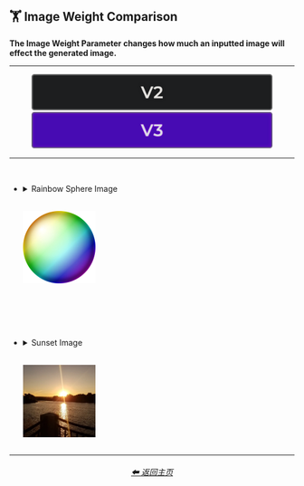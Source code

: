 <h2>🏋️‍ Image Weight Comparison</h2>
<b>The Image Weight Parameter changes how much an inputted image will effect the generated image.</b>
<br>

<hr>

<div align="center">

[<img src="/Images/Repo_Parts/Buttons/Version_Buttons/button_version_V2_inactive_half.webp?raw=true" alt="MidJourney V2" height="64" />](/Pages/MJ_V2/Comparison_Pages/Parameters/Image_Weight_Comparison.md)
[<img src="/Images/Repo_Parts/Buttons/Version_Buttons/button_version_V3_active_half.webp?raw=true" alt="MidJourney V3" height="64" />]()

</div>

<hr>
<br>

- <details><summary>Rainbow Sphere Image<p><br><img src="/Images/MJ_V3/Comparison_Page_Images/Image_Weight_Comparison/Input_Images/inputimg_sphere_rainbow_512x.webp?raw=true" width="128" /></p></summary><p><div align="center">

    <table>
        <tr align=center valign=middle>
            <th>Style</th>
            <th>--iw -1</th>
            <th>--iw -0.5</th>
            <th> </th>
            <th>--iw 0.25</th>
            <th>--iw 0.5</th>
            <th>--iw 0.75</th>
            <th>--iw 1</th>
            <th>--iw 2</th>
        </tr>
        <tr align=center valign=middle>
            <td>
                Bubble Design
            </td>
            <td>
                <img src="/Images/MJ_V3/Comparison_Page_Images/Image_Weight_Comparison/sphererainbow_BubbleDesign_iw-1.webp?raw=true" width="256" />
            </td>
            <td>
                <img src="/Images/MJ_V3/Comparison_Page_Images/Image_Weight_Comparison/sphererainbow_BubbleDesign_iw-0.5.webp?raw=true" width="256" />
            </td>
            <td>
                 <br>
            </td>
            <td>
                <img src="/Images/MJ_V3/Comparison_Page_Images/Image_Weight_Comparison/sphererainbow_BubbleDesign_iw0.25.webp?raw=true" width="256" />
            </td>
            <td>
                <img src="/Images/MJ_V3/Comparison_Page_Images/Image_Weight_Comparison/sphererainbow_BubbleDesign_iw0.5.webp?raw=true" width="256" />
            </td>
            <td>
                <img src="/Images/MJ_V3/Comparison_Page_Images/Image_Weight_Comparison/sphererainbow_BubbleDesign_iw0.75.webp?raw=true" width="256" />
            </td>
            <td>
                <img src="/Images/MJ_V3/Comparison_Page_Images/Image_Weight_Comparison/sphererainbow_BubbleDesign_iw1.webp?raw=true" width="256" />
            </td>
            <td>
                <img src="/Images/MJ_V3/Comparison_Page_Images/Image_Weight_Comparison/sphererainbow_BubbleDesign_iw2.webp?raw=true" width="256" />
            </td>
        </tr>
        <tr align=center valign=middle>
            <td>
                Mandelbulb
            </td>
            <td>
                <img src="/Images/MJ_V3/Comparison_Page_Images/Image_Weight_Comparison/sphererainbow_Mandelbulb_iw-1.webp?raw=true" width="256" />
            </td>
            <td>
                <img src="/Images/MJ_V3/Comparison_Page_Images/Image_Weight_Comparison/sphererainbow_Mandelbulb_iw-0.5.webp?raw=true" width="256" />
            </td>
            <td>
                <br>
            </td>
            <td>
                <img src="/Images/MJ_V3/Comparison_Page_Images/Image_Weight_Comparison/sphererainbow_Mandelbulb_iw0.25.webp?raw=true" width="256" />
            </td>
            <td>
                <img src="/Images/MJ_V3/Comparison_Page_Images/Image_Weight_Comparison/sphererainbow_Mandelbulb_iw0.5.webp?raw=true" width="256" />
            </td>
            <td>
                <img src="/Images/MJ_V3/Comparison_Page_Images/Image_Weight_Comparison/sphererainbow_Mandelbulb_iw0.75.webp?raw=true" width="256" />
            </td>
            <td>
                <img src="/Images/MJ_V3/Comparison_Page_Images/Image_Weight_Comparison/sphererainbow_Mandelbulb_iw1.webp?raw=true" width="256" />
            </td>
            <td>
                <img src="/Images/MJ_V3/Comparison_Page_Images/Image_Weight_Comparison/sphererainbow_Mandelbulb_iw2.webp?raw=true" width="256" />
            </td>
        </tr>
        <tr align=center valign=middle>
            <td>
                Databending
            </td>
            <td>
                <img src="/Images/MJ_V3/Comparison_Page_Images/Image_Weight_Comparison/sphererainbow_Databending_iw-1.webp?raw=true" width="256" />
            </td>
            <td>
                <img src="/Images/MJ_V3/Comparison_Page_Images/Image_Weight_Comparison/sphererainbow_Databending_iw-0.5.webp?raw=true" width="256" />
            </td>
            <td>
                <br>
            </td>
            <td>
                <img src="/Images/MJ_V3/Comparison_Page_Images/Image_Weight_Comparison/sphererainbow_Databending_iw0.25.webp?raw=true" width="256" />
            </td>
            <td>
                <img src="/Images/MJ_V3/Comparison_Page_Images/Image_Weight_Comparison/sphererainbow_Databending_iw0.5.webp?raw=true" width="256" />
            </td>
            <td>
                <img src="/Images/MJ_V3/Comparison_Page_Images/Image_Weight_Comparison/sphererainbow_Databending_iw0.75.webp?raw=true" width="256" />
            </td>
            <td>
                <img src="/Images/MJ_V3/Comparison_Page_Images/Image_Weight_Comparison/sphererainbow_Databending_iw1.webp?raw=true" width="256" />
            </td>
            <td>
                <img src="/Images/MJ_V3/Comparison_Page_Images/Image_Weight_Comparison/sphererainbow_Databending_iw2.webp?raw=true" width="256" />
            </td>
        </tr>
        <tr align=center valign=middle>
            <td>
                Spray Paint
            </td>
            <td>
                <img src="/Images/MJ_V3/Comparison_Page_Images/Image_Weight_Comparison/sphererainbow_SprayPaint_iw-1.webp?raw=true" width="256" />
            </td>
            <td>
                <img src="/Images/MJ_V3/Comparison_Page_Images/Image_Weight_Comparison/sphererainbow_SprayPaint_iw-0.5.webp?raw=true" width="256" />
            </td>
            <td>
                <br>
            </td>
            <td>
                <img src="/Images/MJ_V3/Comparison_Page_Images/Image_Weight_Comparison/sphererainbow_SprayPaint_iw0.25.webp?raw=true" width="256" />
            </td>
            <td>
                <img src="/Images/MJ_V3/Comparison_Page_Images/Image_Weight_Comparison/sphererainbow_SprayPaint_iw0.5.webp?raw=true" width="256" />
            </td>
            <td>
                <img src="/Images/MJ_V3/Comparison_Page_Images/Image_Weight_Comparison/sphererainbow_SprayPaint_iw0.75.webp?raw=true" width="256" />
            </td>
            <td>
                <img src="/Images/MJ_V3/Comparison_Page_Images/Image_Weight_Comparison/sphererainbow_SprayPaint_iw1.webp?raw=true" width="256" />
            </td>
            <td>
                <img src="/Images/MJ_V3/Comparison_Page_Images/Image_Weight_Comparison/sphererainbow_SprayPaint_iw2.webp?raw=true" width="256" />
            </td>
        </tr>
    </table>

  </div></p></details>


<br><br><br>


- <details><summary>Sunset Image<p><br><img src="/Images/MJ_V3/Comparison_Page_Images/Image_Weight_Comparison/Input_Images/inputimg_sunset_512x.webp?raw=true" width="128" /></p></summary><p><div align="center">

    <table>
        <tr align=center valign=middle>
            <th>Style</th>
            <th>--iw -1</th>
            <th>--iw -0.5</th>
            <th> </th>
            <th>--iw 0.25</th>
            <th>--iw 0.5</th>
            <th>--iw 0.75</th>
            <th>--iw 1</th>
            <th>--iw 2</th>
        </tr>
        <tr align=center valign=middle>
            <td>
                Bubble Design
            </td>
            <td>
                <img src="/Images/MJ_V3/Comparison_Page_Images/Image_Weight_Comparison/sunset_BubbleDesign_iw-1.webp?raw=true" width="256" />
            </td>
            <td>
                <img src="/Images/MJ_V3/Comparison_Page_Images/Image_Weight_Comparison/sunset_BubbleDesign_iw-0.5.webp?raw=true" width="256" />
            </td>
            <td>
                <br>
            </td>
            <td>
                <img src="/Images/MJ_V3/Comparison_Page_Images/Image_Weight_Comparison/sunset_BubbleDesign_iw0.25.webp?raw=true" width="256" />
            </td>
            <td>
                <img src="/Images/MJ_V3/Comparison_Page_Images/Image_Weight_Comparison/sunset_BubbleDesign_iw0.5.webp?raw=true" width="256" />
            </td>
            <td>
                <img src="/Images/MJ_V3/Comparison_Page_Images/Image_Weight_Comparison/sunset_BubbleDesign_iw0.75.webp?raw=true" width="256" />
            </td>
            <td>
                <img src="/Images/MJ_V3/Comparison_Page_Images/Image_Weight_Comparison/sunset_BubbleDesign_iw1.webp?raw=true" width="256" />
            </td>
            <td>
                <img src="/Images/MJ_V3/Comparison_Page_Images/Image_Weight_Comparison/sunset_BubbleDesign_iw2.webp?raw=true" width="256" />
            </td>
        </tr>
        <tr align=center valign=middle>
            <td>
                Mandelbulb
            </td>
            <td>
                <img src="/Images/MJ_V3/Comparison_Page_Images/Image_Weight_Comparison/sunset_Mandelbulb_iw-1.webp?raw=true" width="256" />
            </td>
            <td>
                <img src="/Images/MJ_V3/Comparison_Page_Images/Image_Weight_Comparison/sunset_Mandelbulb_iw-0.5.webp?raw=true" width="256" />
            </td>
            <td>
                <br>
            </td>
            <td>
                <img src="/Images/MJ_V3/Comparison_Page_Images/Image_Weight_Comparison/sunset_Mandelbulb_iw0.25.webp?raw=true" width="256" />
            </td>
            <td>
                <img src="/Images/MJ_V3/Comparison_Page_Images/Image_Weight_Comparison/sunset_Mandelbulb_iw0.5.webp?raw=true" width="256" />
            </td>
            <td>
                <img src="/Images/MJ_V3/Comparison_Page_Images/Image_Weight_Comparison/sunset_Mandelbulb_iw0.75.webp?raw=true" width="256" />
            </td>
            <td>
                <img src="/Images/MJ_V3/Comparison_Page_Images/Image_Weight_Comparison/sunset_Mandelbulb_iw1.webp?raw=true" width="256" />
            </td>
            <td>
                <img src="/Images/MJ_V3/Comparison_Page_Images/Image_Weight_Comparison/sunset_Mandelbulb_iw2.webp?raw=true" width="256" />
            </td>
        </tr>
        <tr align=center valign=middle>
            <td>
                Databending
            </td>
            <td>
                <img src="/Images/MJ_V3/Comparison_Page_Images/Image_Weight_Comparison/sunset_Databending_iw-1.webp?raw=true" width="256" />
            </td>
            <td>
                <img src="/Images/MJ_V3/Comparison_Page_Images/Image_Weight_Comparison/sunset_Databending_iw-0.5.webp?raw=true" width="256" />
            </td>
            <td>
                <br>
            </td>
            <td>
                <img src="/Images/MJ_V3/Comparison_Page_Images/Image_Weight_Comparison/sunset_Databending_iw0.25.webp?raw=true" width="256" />
            </td>
            <td>
                <img src="/Images/MJ_V3/Comparison_Page_Images/Image_Weight_Comparison/sunset_Databending_iw0.5.webp?raw=true" width="256" />
            </td>
            <td>
                <img src="/Images/MJ_V3/Comparison_Page_Images/Image_Weight_Comparison/sunset_Databending_iw0.75.webp?raw=true" width="256" />
            </td>
            <td>
                <img src="/Images/MJ_V3/Comparison_Page_Images/Image_Weight_Comparison/sunset_Databending_iw1.webp?raw=true" width="256" />
            </td>
            <td>
                <img src="/Images/MJ_V3/Comparison_Page_Images/Image_Weight_Comparison/sunset_Databending_iw2.webp?raw=true" width="256" />
            </td>
        </tr>
        <tr align=center valign=middle>
            <td>
                Spray Paint
            </td>
            <td>
                <img src="/Images/MJ_V3/Comparison_Page_Images/Image_Weight_Comparison/sunset_SprayPaint_iw-1.webp?raw=true" width="256" />
            </td>
            <td>
                <img src="/Images/MJ_V3/Comparison_Page_Images/Image_Weight_Comparison/sunset_SprayPaint_iw-0.5.webp?raw=true" width="256" />
            </td>
            <td>
                <br>
            </td>
            <td>
                <img src="/Images/MJ_V3/Comparison_Page_Images/Image_Weight_Comparison/sunset_SprayPaint_iw0.25.webp?raw=true" width="256" />
            </td>
            <td>
                <img src="/Images/MJ_V3/Comparison_Page_Images/Image_Weight_Comparison/sunset_SprayPaint_iw0.5.webp?raw=true" width="256" />
            </td>
            <td>
                <img src="/Images/MJ_V3/Comparison_Page_Images/Image_Weight_Comparison/sunset_SprayPaint_iw0.75.webp?raw=true" width="256" />
            </td>
            <td>
                <img src="/Images/MJ_V3/Comparison_Page_Images/Image_Weight_Comparison/sunset_SprayPaint_iw1.webp?raw=true" width="256" />
            </td>
            <td>
                <img src="/Images/MJ_V3/Comparison_Page_Images/Image_Weight_Comparison/sunset_SprayPaint_iw2.webp?raw=true" width="256" />
            </td>
        </tr>
    </table>

  </div></p></details>

<hr>
<div align="center">
    <h6><a href="/README.md">⬅ 返回主页</a></h6>
</div>
